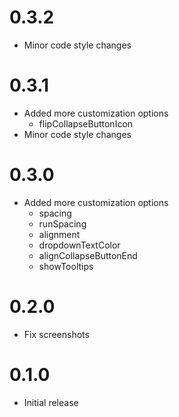 # 0.3.2

* Minor code style changes

# 0.3.1

* Added more customization options
    * flipCollapseButtonIcon
* Minor code style changes

# 0.3.0

* Added more customization options
    * spacing
    * runSpacing
    * alignment
    * dropdownTextColor
    * alignCollapseButtonEnd
    * showTooltips

# 0.2.0

* Fix screenshots

# 0.1.0

* Initial release
